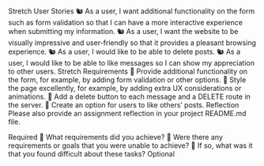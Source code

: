 Stretch User Stories
🐿️ As a user, I want additional functionality on the form such as form validation so that I can have a more interactive experience when submitting my information.
🐿️ As a user, I want the website to be visually impressive and user-friendly so that it provides a pleasant browsing experience.
🐿️ As a user, I would like to be able to delete posts.
🐿️ As a user, I would like to be able to like messages so I can show my appreciation to other users.
Stretch Requirements
🏹 Provide additional functionality on the form, for example, by adding form validation or other options.
🏹 Style the page excellently, for example, by adding extra UX considerations or animations.
🏹 Add a delete button to each message and a DELETE route in the server.
🏹 Create an option for users to like others’ posts.
Reflection
Please also provide an assignment reflection in your project README.md file.

Required
🎯 What requirements did you achieve?
🎯 Were there any requirements or goals that you were unable to achieve?
🎯 If so, what was it that you found difficult about these tasks?
Optional
